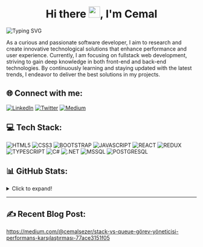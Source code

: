 
<h1 align="center">Hi there <img src="https://user-images.githubusercontent.com/53148314/120832912-d7576900-c569-11eb-8de9-71da3412c259.gif" height="30">, I'm Cemal</h1>

<p align="">
  <img src="https://readme-typing-svg.herokuapp.com?font=Fira+Code&size=24&pause=1000&color=00C6FF&background=FFFFFF00&width=435&lines=Software+Developer" alt="Typing SVG">
</p>

As a curious and passionate software developer, I aim to research and create innovative technological solutions that enhance performance and user experience. Currently, I am focusing on fullstack web development, striving to gain deep knowledge in both front-end and back-end technologies. By continuously learning and staying updated with the latest trends, I endeavor to deliver the best solutions in my projects.



## 🌐 Connect with me:
<p align="">
  <a href="https://linkedin.com/in/cemal-sezer"><img src="https://img.shields.io/badge/LinkedIn-%230077B5.svg?logo=linkedin&logoColor=white" alt="LinkedIn"></a>
    <a href="https://twitter.com/cemalsezerx"><img src="https://img.shields.io/badge/X-black.svg?logo=X&logoColor=white" alt="Twitter"></a>
  <a href="https://medium.com/@cemalsezer"><img src="https://img.shields.io/badge/Medium-12100E?logo=medium&logoColor=white" alt="Medium"></a>


</p>

## 💻 Tech Stack:
<p align="">
  <img src="https://img.shields.io/badge/html5-%23E34F26.svg?style=for-the-badge&logo=html5&logoColor=white" alt="HTML5">

  <img src="https://img.shields.io/badge/css3-%231572B6.svg?style=for-the-badge&logo=css3&logoColor=white" alt="CSS3">

  <img src="https://img.shields.io/badge/bootstrap-%238511FA.svg?style=for-the-badge&logo=bootstrap&logoColor=white" alt="BOOTSTRAP">

   <img src="https://img.shields.io/badge/JavaScript-323330?style=for-the-badge&logo=javascript&logoColor=F7DF1E" alt="JAVASCRIPT">
  
  <img src="https://img.shields.io/badge/react-%23007ACC.svg?style=for-the-badge&logo=react&logoColor=white" alt="REACT">

  <img src="https://img.shields.io/badge/redux-%23593d88.svg?style=for-the-badge&logo=redux&logoColor=white" alt="REDUX">


  <img src="https://img.shields.io/badge/typescript-%23007ACC.svg?style=for-the-badge&logo=typescript&logoColor=white" alt="TYPESCRIPT">

  <img src="https://img.shields.io/badge/c%23-%23239120.svg?style=for-the-badge&logo=csharp&logoColor=white" alt="C#">

  <img src="https://img.shields.io/badge/.NET-5C2D91?style=for-the-badge&logo=.net&logoColor=white" alt=".NET">

  <img src="https://img.shields.io/badge/Microsoft%20SQL%20Server-CC2927?style=for-the-badge&logo=microsoft%20sql%20server&logoColor=white" alt="MSSQL">

  <img src="https://img.shields.io/badge/postgres-%23316192.svg?style=for-the-badge&logo=postgresql&logoColor=white" alt="POSTGRESQL">


</p>

## 📊 GitHub Stats:
<details>
  <summary>Click to expand!</summary>
   <img src="https://github-readme-streak-stats.herokuapp.com/?user=cemalsezer&theme=gotham&hide_border=true" alt="GitHub Streak">
    <img src="https://github-readme-stats.vercel.app/api/top-langs/?username=cemalsezer&theme=gotham&hide_border=true&include_all_commits=false&count_private=false&layout=compact" alt="Top Languages">
    
  <p align="center">
  <!-- <img src="https://github-readme-stats.vercel.app/api?username=cemalsezer&theme=gotham&hide_border=true&include_all_commits=false&count_private=false" alt="GitHub Stats">
    <br/> -->
    <br/>
   <img src="https://visitcount.itsvg.in/api?id=cemalsezer&icon=0&color=1" alt="Profile Visit Count">
  </p> 
</details>

---

## ✍️ Recent Blog Post: 
https://medium.com/@cemalsezer/stack-vs-queue-görev-yöneticisi-performans-karşılaştırması-77ace3151f05
